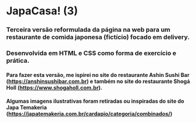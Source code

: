 # JapaCasa! (3)

### Terceira versão reformulada da página na web para um restaurante de comida japonesa (fictício) focado em delivery.
### Desenvolvida em HTML e CSS como forma de exercício e prática.
#### Para fazer esta versão, me ispirei no site do restaurante Ashin Sushi Bar (https://anshinsushibar.com.br) e também no site do restaurante Shogá Holl (https://www.shogaholl.com.br).
#### Algumas imagens ilustrativas foram retiradas ou inspiradas do site do Japa Temakeria (https://japatemakeria.com.br/cardapio/categoria/combinados/)